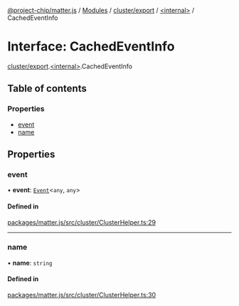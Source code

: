 [@project-chip/matter.js](../README.md) / [Modules](../modules.md) / [cluster/export](../modules/cluster_export.md) / [\<internal\>](../modules/cluster_export._internal_.md) / CachedEventInfo

# Interface: CachedEventInfo

[cluster/export](../modules/cluster_export.md).[\<internal\>](../modules/cluster_export._internal_.md).CachedEventInfo

## Table of contents

### Properties

- [event](cluster_export._internal_.CachedEventInfo.md#event)
- [name](cluster_export._internal_.CachedEventInfo.md#name)

## Properties

### event

• **event**: [`Event`](cluster_export.Event.md)\<`any`, `any`\>

#### Defined in

[packages/matter.js/src/cluster/ClusterHelper.ts:29](https://github.com/project-chip/matter.js/blob/3adaded6/packages/matter.js/src/cluster/ClusterHelper.ts#L29)

___

### name

• **name**: `string`

#### Defined in

[packages/matter.js/src/cluster/ClusterHelper.ts:30](https://github.com/project-chip/matter.js/blob/3adaded6/packages/matter.js/src/cluster/ClusterHelper.ts#L30)
